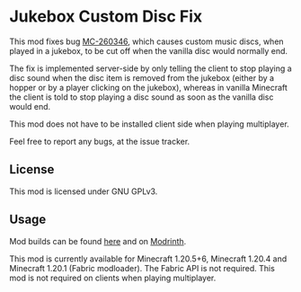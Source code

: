 # Jukebox Custom Disc Fix

This mod fixes bug [MC-260346](https://bugs.mojang.com/browse/MC-260346), which causes custom music
discs, when played in a jukebox, to be cut off when the vanilla disc would normally end.

The fix is implemented server-side by only telling the client to stop playing a disc sound when the disc item is removed 
from the jukebox (either by a hopper or by a player clicking on the jukebox), whereas in vanilla
Minecraft the client is told to stop playing a disc sound as soon as the vanilla disc would end.

This mod does not have to be installed client side when playing multiplayer.

Feel free to report any bugs, at the issue tracker.

## License

This mod is licensed under GNU GPLv3.

## Usage

Mod builds can be found [here](https://github.com/eclipseisoffline/jukeboxcustomdiscfix/packages/2082474)
and on [Modrinth](https://modrinth.com/mod/jukebox-custom-disc-fix).

This mod is currently available for Minecraft 1.20.5+6, Minecraft 1.20.4 and Minecraft 1.20.1 (Fabric modloader).
The Fabric API is not required. This mod is not required on clients when playing multiplayer.
